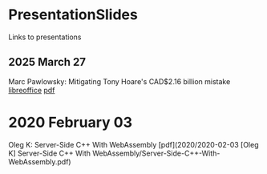 # PresentationSlides
Links to presentations

## 2025 March 27
Marc Pawlowsky:
Mitigating Tony Hoare's CAD$2.16 billion mistake
[libreoffice]( 2025/20250327/slideshow.odp)
[pdf](2025/20250327/slideshow.pdf)

# 2020 February 03
Oleg K:
Server-Side C++ With WebAssembly
[pdf](2020/2020-02-03 [Oleg K] Server-Side C++ With WebAssembly/Server-Side-C++-With-WebAssembly.pdf)

